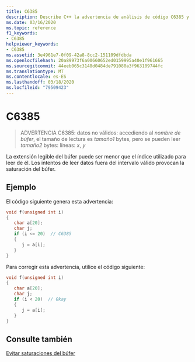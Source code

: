 ```yaml
---
title: C6385
description: Describe C++ la advertencia de análisis de código C6385 y cómo resolverlo.
ms.date: 03/16/2020
ms.topic: reference
f1_keywords:
- C6385
helpviewer_keywords:
- C6385
ms.assetid: 3e4961e7-0f09-42a8-8cc2-151109dfdbda
ms.openlocfilehash: 20a89973f6a00660652ed0159995a40e1f961665
ms.sourcegitcommit: 44eeb065c3148d0484de791080a3f963109744fc
ms.translationtype: MT
ms.contentlocale: es-ES
ms.lasthandoff: 03/18/2020
ms.locfileid: "79509423"
---
```

# <a name="c6385"></a>C6385

> ADVERTENCIA C6385: datos no válidos: accediendo al *nombre de búfer*, el tamaño de lectura es *tamaño1* bytes, pero se pueden leer *tamaño2* bytes: líneas: *x*, *y*

La extensión legible del búfer puede ser menor que el índice utilizado para leer de él. Los intentos de leer datos fuera del intervalo válido provocan la saturación del búfer.

## <a name="example"></a>Ejemplo

El código siguiente genera esta advertencia:

```cpp
void f(unsigned int i)
{
   char a[20];
   char j;
   if (i <= 20)  // C6385
   {
      j = a[i];
   }
}
```

Para corregir esta advertencia, utilice el código siguiente:

```cpp
void f(unsigned int i)
{
   char a[20];
   char j;
   if (i < 20)  // Okay
   {
      j = a[i];
   }
}
```

## <a name="see-also"></a>Consulte también

[Evitar saturaciones del búfer](/windows/win32/SecBP/avoiding-buffer-overruns)
